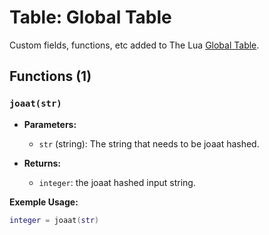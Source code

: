 # Table: Global Table

Custom fields, functions, etc added to The Lua [Global Table](https://www.lua.org/pil/15.4.html).

## Functions (1)

### `joaat(str)`

- **Parameters:**
  - `str` (string): The string that needs to be joaat hashed.

- **Returns:**
  - `integer`: the joaat hashed input string.

**Exemple Usage:**
```lua
integer = joaat(str)
```


